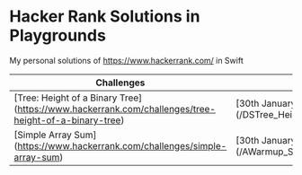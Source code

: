 # Hacker Rank Solutions in Playgrounds

My personal solutions of https://www.hackerrank.com/ in Swift

Challenges | Solution
--- | --- 
[Tree: Height of a Binary Tree] (https://www.hackerrank.com/challenges/tree-height-of-a-binary-tree) | [30th January 2017 ] (/DSTree_Height_of_a_Binary_Tree.playground)
[Simple Array Sum] (https://www.hackerrank.com/challenges/simple-array-sum) | [30th January 2017 ] (/AWarmup_Simple_Array_Sum.playground/)
    
    
